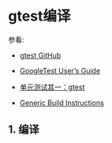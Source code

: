 # gtest编译

参看:


- [gtest GitHub](https://github.com/google/googletest)

- [GoogleTest User’s Guide](https://google.github.io/googletest/)

- [单元测试其一：gtest](https://zhuanlan.zhihu.com/p/522916368)

- [Generic Build Instructions](https://github.com/google/googletest/blob/main/googletest/README.md)

## 1. 编译